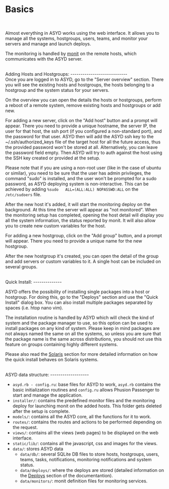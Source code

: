 Basics
======
<br/>

Almost everything in ASYD works using the web interface. It allows you to manage
all the systems, hostgroups, users, teams, and monitor your servers and manage and launch
deploys.

The monitoring is handled by [monit](http://mmonit.com/monit/) on the remote hosts,
which communicates with the ASYD server.

<br/>
Adding Hosts and Hostgroups:
----------------------------
<br/>
Once you are logged in to ASYD, go to the "Server overview" section. There you will
see the existing hosts and hostgroups, the hosts belonging to a hostgroup and the system
status for your servers.

On the overview you can open the details the hosts or hostgroups, perform a reboot of a
remote system, remove existing hosts and hostgroups or add new.

For adding a new server, click on the "Add host" button and a prompt will appear.
There you need to provide a unique hostname, the server IP, the user for that host,
the ssh port (if you configured a non-standard port), and the password for that user.
ASYD then will add the ASYD ssh key to the ~/.ssh/authorized_keys file of the target host
for all the future access, thus the provided password won't be stored at all. Alternatively,
you can leave the password field empty. Then ASYD will try to auth against the host using the
SSH key created or provided at the setup.

Please note that if you are using a non-root user (like in the case of ubuntu or similar),
you need to be sure that the user has admin privileges, the command "sudo" is installed,
and the user won't be prompted for a sudo password, as ASYD deploying system is non-interactive.
This can be achieved by adding `%sudo   ALL=(ALL:ALL) NOPASSWD:ALL` on the `/etc/sudoers` file.

After the new host it's added, it will start the monitoring deploy on the background. At this
time the server will appear as "not monitored". When the monitoring setup has completed,
opening the host detail will display you all the system information, the status reported by
monit. It will also allow you to create new custom variables for the host.

For adding a new hostgroup, click on the "Add group" button, and a prompt will appear. There
you need to provide a unique name for the new hostgroup.

After the new hostgroup it's created, you can open the detail of the group and add servers
or custom variables to it. A single host can be included on several groups.

<br/>
Quick Install:
--------------
<br/>

ASYD offers the possibility of installing single packages into a host or hostgroup. For
doing this, go to the "Deploys" section and use the "Quick Install" dialog box. You can
also install multiple packages separated by spaces (i.e. htop nano vim).

The installation routine is handled by ASYD which will check the kind of system and the
package manager to use, so this option can be used to install packages on any kind of
system. Please keep in mind packages are not always named the same on all the systems,
so unless you are sure that the package name is the same across distributions, you should
not use this feature on groups containing highly different systems.

Please also read the [Solaris](solaris.md) section for more detailed information on how the quick install
behaves on Solaris systems.

<br/>
ASYD data structure:
-------------------
<br/>

  * `asyd.rb - config.ru`: base files for ASYD to work, `asyd.rb` contains the basic
  initialization routines and `config.ru` allows Phusion Passenger to start and manage
  the application.
  * `installer/`: contains the predefined monitor files and the monitoring deploy
  for launching monit on the added hosts. This folder gets deleted after the setup is complete.
  * `models/`: contains all the ASYD core, all the functions for it to work.
  * `routes/`: contains the routes and actions to be performed depending on the request.
  * `views/`: contains all the views (web pages) to be displayed on the web interface.
  * `static/lib/`: contains all the javascript, css and images for the views.
  * `data/`: stores ASYD data
    * `data/db/`: several SQLite DB files to store hosts, hostgroups, users, teams,
    tasks, notifications, monitoring notifications and system status.
    * `data/deploys/`: where the deploys are stored (detailed information on the
    [Deploys](deploys.md) section of the documentantion).
    * `data/monitors/`: monit definition files for monitoring services.
